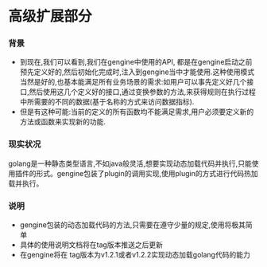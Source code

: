 # 高级扩展部分

### 背景
- 到现在,我们可以看到,我们在gengine中使用的API, 都是在gengine启动之前预先定义好的,然后初始化完成时,注入到gengine当中才能使用.这种使用模式当然是好的,也基本能满足所有业务场景的需求:如用户可以事先定义好几个接口,然后使用这几个定义好的接口,通过变换参数的方法,来获得规则在执行过程中所需要的不同的数据(基于名称的方式来访问数据指标).
- 但是有这种可能:当前的定义的所有函数均不能满足需求,用户必须要定义新的方法或函数来实现新的功能.

### 现实状况
golang是一种静态类型语言,不如java般灵活,想要实现动态加载代码并执行,只能使用插件的形式。gengine包装了plugin的调用实现,使用plugin的方式进行代码热加载并执行。

### 说明
- gengine包装的动态加载代码的方法,只需要在遵守少量的规定,使用将极其简单
- 具体的使用说明文档将在tag版本推送之后更新
- 在gengine将在 tag版本为v1.2.1或者v1.2.2实现动态加载golang代码的能力






